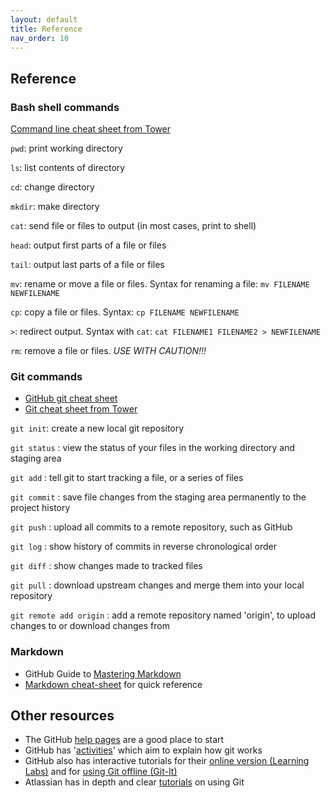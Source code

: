 ```yaml
---
layout: default
title: Reference
nav_order: 10
---
```


## Reference

### Bash shell commands

[Command line cheat sheet from Tower](https://www.git-tower.com/blog/command-line-cheat-sheet/)

`pwd`: print working directory

`ls`: list contents of directory

`cd`: change directory

`mkdir`: make directory

`cat`: send file or files to output (in most cases, print to shell)

`head`: output first parts of a file or files

`tail`: output last parts of a file or files

`mv`: rename or move a file or files. Syntax for renaming a file: `mv FILENAME NEWFILENAME`

`cp`: copy a file or files. Syntax: `cp FILENAME NEWFILENAME`

`>`: redirect output. Syntax with `cat`: `cat FILENAME1 FILENAME2 > NEWFILENAME`

`rm`: remove a file or files. *USE WITH CAUTION!!!*

### Git commands

* [GitHub git cheat sheet](https://github.github.com/training-kit/downloads/github-git-cheat-sheet.pdf)
* [Git cheat sheet from Tower](https://www.git-tower.com/blog/git-cheat-sheet/)

`git init`: create a new local git repository

`git status`
: view the status of your files in the working directory and staging area

`git add`
: tell git to start tracking a file, or a series of files

`git commit`
: save file changes from the staging area permanently to the project history

`git push`
: upload all commits to a remote repository, such as GitHub

`git log`
: show history of commits in reverse chronological order

`git diff`
: show changes made to tracked files

`git pull`
: download upstream changes and merge them into your local repository

`git remote add origin`
: add a remote repository named 'origin', to upload changes to or download changes from

### Markdown

- GitHub Guide to [Mastering Markdown](https://guides.github.com/features/mastering-markdown/)
- [Markdown cheat-sheet](https://github.com/adam-p/markdown-here/wiki/Markdown-Cheatsheet) for quick reference 

## Other resources

* The GitHub [help pages](https://help.github.com/) are a good place to start
* GitHub has '[activities](https://guides.github.com/activities/hello-world/)' which aim to explain how git works
* GitHub also has interactive tutorials for their [online version (Learning Labs)](https://lab.github.com/) and for [using Git offline (Git-It)](https://github.com/jlord/git-it-electron#git-it-desktop-app)
* Atlassian has in depth and clear [tutorials](https://www.atlassian.com/git/tutorials) on using Git

